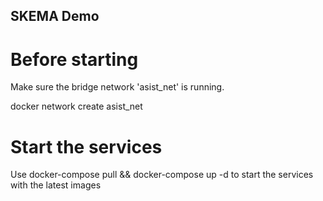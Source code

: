 
## SKEMA Demo ##

# Before starting #

Make sure the bridge network 'asist_net' is running.

docker network create asist_net

# Start the services #

Use 
docker-compose pull && docker-compose up -d 
to start the services with the latest images


